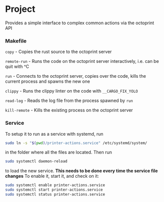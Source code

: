 # Project

Provides a simple interface to complex common actions via the octoprint API

### Makefile

`copy` - Copies the rust source to the octoprint server

`remote-run` - Runs the code on the octoprint server interactively, i.e. can be quit with ^C

`run` - Connects to the octoprint server, copies over the code, kills the current process and spawns the new one

`clippy` - Runs the clippy linter on the code with `__CARGO_FIX_YOLO`

`read-log` - Reads the log file from the process spawned by `run`

`kill-remote` - Kills the existing process on the octoprint server

### Service

To setup it to run as a service with systemd, run
```bash
sudo ln -s "$(pwd)/printer-actions.service" /etc/systemd/system/
```
in the folder where all the files are located. 
Then run 
```bash
sudo systemctl daemon-reload
```
to load the new service. **This needs to be done every time the service file changes**
To enable it, start it, and check on it:
```bash
sudo systemctl enable printer-actions.service
sudo systemctl start printer-actions.service
sudo systemctl status printer-actions.service
```
